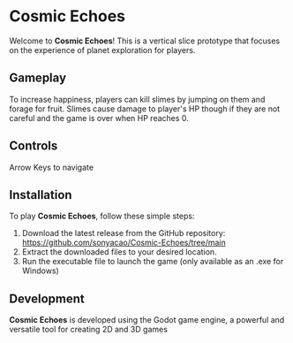 # Cosmic Echoes

Welcome to **Cosmic Echoes**! This is a vertical slice prototype that focuses on the experience of planet exploration for players.

## Gameplay
To increase happiness, players can kill slimes by jumping on them and forage for fruit. Slimes cause damage to player's HP though if they are not careful and the game is over when HP reaches 0.

## Controls
Arrow Keys to navigate

## Installation
To play **Cosmic Echoes**, follow these simple steps:

1. Download the latest release from the GitHub repository: https://github.com/sonyacao/Cosmic-Echoes/tree/main
2. Extract the downloaded files to your desired location.
3. Run the executable file to launch the game (only available as an .exe for Windows)

## Development
**Cosmic Echoes** is developed using the Godot game engine, a powerful and versatile tool for creating 2D and 3D games
